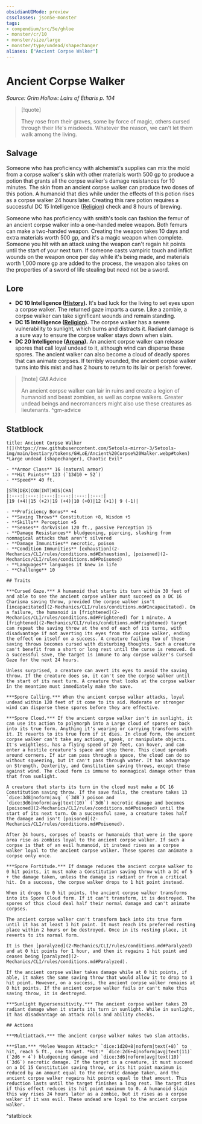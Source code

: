 ```yaml
---
obsidianUIMode: preview
cssclasses: json5e-monster
tags:
- compendium/src/5e/ghloe
- monster/cr/10
- monster/size/large
- monster/type/undead/shapechanger
aliases: ["Ancient Corpse Walker"]
---
```

# Ancient Corpse Walker
*Source: Grim Hollow: Lairs of Etharis p. 104*  

> [!quote]  
> 
> They rose from their graves, some by force of magic, others cursed through their life's misdeeds. Whatever the reason, we can't let them walk among the living.

## Salvage

Someone who has proficiency with alchemist's supplies can mix the mold from a corpse walker's skin with other materials worth 500 gp to produce a potion that grants all the corpse walker's damage resistances for 10 minutes. The skin from an ancient corpse walker can produce two doses of this potion. A humanoid that dies while under the effects of this potion rises as a corpse walker 24 hours later. Creating this rare potion requires a successful DC 15 Intelligence ([Religion](2-Mechanics/CLI/rules/skills.md#Religion)) check and 8 hours of brewing.

Someone who has proficiency with smith's tools can fashion the femur of an ancient corpse walker into a one-handed melee weapon. Both femurs can make a two-handed weapon. Creating the weapon takes 10 days and extra materials worth 500 gp, and it's a magic weapon when complete. Someone you hit with an attack using the weapon can't regain hit points until the start of your next turn. If someone casts vampiric touch and inflict wounds on the weapon once per day while it's being made, and materials worth 1,000 more gp are added to the process, the weapon also takes on the properties of a sword of life stealing but need not be a sword.

## Lore

- **DC 10 Intelligence ([History](2-Mechanics/CLI/rules/skills.md#History)).** It's bad luck for the living to set eyes upon a corpse walker. The returned gaze imparts a curse. Like a zombie, a corpse walker can take significant wounds and remain standing.  
- **DC 15 Intelligence ([Religion](2-Mechanics/CLI/rules/skills.md#Religion)).** The corpse walker has a severe vulnerability to sunlight, which burns and distracts it. Radiant damage is a sure way to ensure the corpse walker stays down when slain.  
- **DC 20 Intelligence ([Arcana](2-Mechanics/CLI/rules/skills.md#Arcana)).** An ancient corpse walker can release spores that call loyal undead to it, although wind can disperse these spores. The ancient walker can also become a cloud of deadly spores that can animate corpses. If terribly wounded, the ancient corpse walker turns into this mist and has 2 hours to return to its lair or perish forever.  

> [!note] GM Advice
> 
> An ancient corpse walker can lair in ruins and create a legion of humanoid and beast zombies, as well as corpse walkers. Greater undead beings and necromancers might also use these creatures as lieutenants.
^gm-advice

## Statblock

```ad-statblock
title: Ancient Corpse Walker
![](https://raw.githubusercontent.com/5etools-mirror-3/5etools-img/main/bestiary/tokens/GHLoE/Ancient%20Corpse%20Walker.webp#token)
*Large undead (shapechanger), Chaotic Evil*

- **Armor Class** 16 (natural armor)
- **Hit Points** 123 (`13d10 + 52`)
- **Speed** 40 ft.

|STR|DEX|CON|INT|WIS|CHA|
|:---:|:---:|:---:|:---:|:---:|:---:|
|19 (+4)|15 (+2)|19 (+4)|10 (+0)|12 (+1)| 9 (-1)|

- **Proficiency Bonus** +4
- **Saving Throws** Constitution +8, Wisdom +5
- **Skills** Perception +5
- **Senses** darkvision 120 ft., passive Perception 15
- **Damage Resistances** bludgeoning, piercing, slashing from nonmagical attacks that aren't silvered
- **Damage Immunities** necrotic, poison
- **Condition Immunities** [exhaustion](2-Mechanics/CLI/rules/conditions.md#Exhaustion), [poisoned](2-Mechanics/CLI/rules/conditions.md#Poisoned)
- **Languages** languages it knew in life
- **Challenge** 10

## Traits

***Cursed Gaze.*** A humanoid that starts its turn within 30 feet of and able to see the ancient corpse walker must succeed on a DC 16 Charisma saving throw, provided the corpse walker isn't [incapacitated](2-Mechanics/CLI/rules/conditions.md#Incapacitated). On a failure, the humanoid is [frightened](2-Mechanics/CLI/rules/conditions.md#Frightened) for 1 minute. A [frightened](2-Mechanics/CLI/rules/conditions.md#Frightened) target can repeat the saving throw at the end of each of its turns, with disadvantage if not averting its eyes from the corpse walker, ending the effect on itself on a success. A creature failing two of these saving throws becomes cursed with disturbing thoughts. Such a creature can't benefit from a short or long rest until the curse is removed. On a successful save, the target is immune to any corpse walker's Cursed Gaze for the next 24 hours.

Unless surprised, a creature can avert its eyes to avoid the saving throw. If the creature does so, it can't see the corpse walker until the start of its next turn. A creature that looks at the corpse walker in the meantime must immediately make the save.

***Spore Calling.*** When the ancient corpse walker attacks, loyal undead within 120 feet of it come to its aid. Moderate or stronger wind can disperse these spores before they are effective.

***Spore Cloud.*** If the ancient corpse walker isn't in sunlight, it can use its action to polymorph into a Large cloud of spores or back into its true form. Anything it's wearing or carrying transforms with it. It reverts to its true form if it dies. In cloud form, the ancient corpse walker can't take any actions, speak, or manipulate objects. It's weightless, has a flying speed of 20 feet, can hover, and can enter a hostile creature's space and stop there. This cloud spreads around corners. If air can pass through a space, the cloud can do so without squeezing, but it can't pass through water. It has advantage on Strength, Dexterity, and Constitution saving throws, except those against wind. The cloud form is immune to nonmagical damage other than that from sunlight.

A creature that starts its turn in the cloud must make a DC 16 Constitution saving throw. If the save fails, the creature takes 13 `dice:3d8|noform|avg` (`3d8`) poison and `dice:3d6|noform|avg|text(10)` (`3d6`) necrotic damage and becomes [poisoned](2-Mechanics/CLI/rules/conditions.md#Poisoned) until the start of its next turn. On a successful save, a creature takes half the damage and isn't [poisoned](2-Mechanics/CLI/rules/conditions.md#Poisoned).

After 24 hours, corpses of beasts or humanoids that were in the spore area rise as zombies loyal to the ancient corpse walker. If such a corpse is that of an evil humanoid, it instead rises as a corpse walker loyal to the ancient corpse walker. These spores can animate a corpse only once.

***Spore Fortitude.*** If damage reduces the ancient corpse walker to 0 hit points, it must make a Constitution saving throw with a DC of 5 + the damage taken, unless the damage is radiant or from a critical hit. On a success, the corpse walker drops to 1 hit point instead.

When it drops to 0 hit points, the ancient corpse walker transforms into its Spore Cloud form. If it can't transform, it is destroyed. The spores of this cloud deal half their normal damage and can't animate corpses.

The ancient corpse walker can't transform back into its true form until it has at least 1 hit point. It must reach its preferred resting place within 2 hours or be destroyed. Once in its resting place, it reverts to its normal form.

It is then [paralyzed](2-Mechanics/CLI/rules/conditions.md#Paralyzed) and at 0 hit points for 1 hour, and then it regains 1 hit point and ceases being [paralyzed](2-Mechanics/CLI/rules/conditions.md#Paralyzed).

If the ancient corpse walker takes damage while at 0 hit points, if able, it makes the same saving throw that would allow it to drop to 1 hit point. However, on a success, the ancient corpse walker remains at 0 hit points. If the ancient corpse walker fails or can't make this saving throw, it is destroyed.

***Sunlight Hypersensitivity.*** The ancient corpse walker takes 20 radiant damage when it starts its turn in sunlight. While in sunlight, it has disadvantage on attack rolls and ability checks.

## Actions

***Multiattack.*** The ancient corpse walker makes two slam attacks.

***Slam.*** *Melee Weapon Attack:* `dice:1d20+8|noform|text(+8)` to hit, reach 5 ft., one target. *Hit:* `dice:2d6+4|noform|avg|text(11)` (`2d6 + 4`) bludgeoning damage and `dice:3d6|noform|avg|text(10)` (`3d6`) necrotic damage. If the target is a creature, it must succeed on a DC 15 Constitution saving throw, or its hit point maximum is reduced by an amount equal to the necrotic damage taken, and the ancient corpse walker regains hit points equal to that amount. This reduction lasts until the target finishes a long rest. The target dies if this effect reduces its hit point maximum to 0. A humanoid slain this way rises 24 hours later as a zombie, but it rises as a corpse walker if it was evil. These undead are loyal to the ancient corpse walker.
```
^statblock